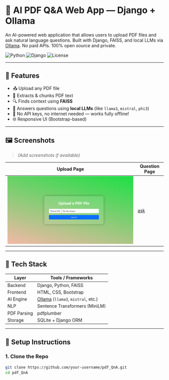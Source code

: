 # 📄 AI PDF Q&A Web App — Django + Ollama

An AI-powered web application that allows users to upload PDF files and ask natural language questions. Built with Django, FAISS, and local LLMs via [Ollama](https://ollama.com). No paid APIs. 100% open source and private.

![Python](https://img.shields.io/badge/Python-3.10%2B-blue?logo=python)
![Django](https://img.shields.io/badge/Django-5.x-success?logo=django)
![License](https://img.shields.io/badge/license-MIT-lightgrey)

---

## 🚀 Features

- 📤 Upload any PDF file
- 🧠 Extracts & chunks PDF text
- 🔍 Finds context using **FAISS**
- 🤖 Answers questions using **local LLMs** (like `llama3`, `mistral`, `phi3`)
- 🧪 No API keys, no internet needed — works fully offline!
- 🌐 Responsive UI (Bootstrap-based)

---

## 🖼️ Screenshots

> *(Add screenshots if available)*

| Upload Page | Question Page |
|-------------|---------------|
| ![upload](https://github.com/Varungsin35/PDF-QnA/blob/master/upload.png?raw=true) |[ask]((https://github.com/Varungsin35/PDF-QnA/blob/master/ask.png?raw=true)) |

---

## 🧰 Tech Stack

| Layer       | Tools / Frameworks                         |
|-------------|---------------------------------------------|
| Backend     | Django, Python, FAISS                      |
| Frontend    | HTML, CSS, Bootstrap                       |
| AI Engine   | [Ollama](https://ollama.com) (`llama3`, `mistral`, etc.) |
| NLP         | Sentence Transformers (MiniLM)             |
| PDF Parsing | pdfplumber                                 |
| Storage     | SQLite + Django ORM                        |

---

## 🔧 Setup Instructions

### 1. Clone the Repo
```bash
git clone https://github.com/your-username/pdf_QnA.git
cd pdf_QnA
